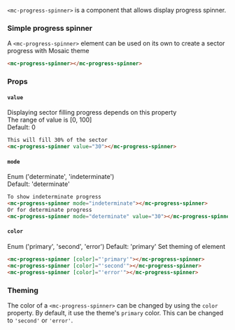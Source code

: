 `<mc-progress-spinner>` is a component that allows display progress spinner.

### Simple progress spinner

A `<mc-progress-spinner>` element can be used on its own to create a sector progress with Mosaic theme

```html
<mc-progress-spinner></mc-progress-spinner>
```
<!-- example(progress-spinner-overview) -->

### Props

#### `value`
Displaying sector filling progress depends on this property  
The range of value is [0, 100]  
Default: 0

```html
This will fill 30% of the sector
<mc-progress-spinner value="30"></mc-progress-spinner>
```

#### `mode`
Enum ('determinate', 'indeterminate')  
Default: 'determinate'  

```html
To show indeterminate progress
<mc-progress-spinner mode="indeterminate"></mc-progress-spinner>
Or for determinate progress
<mc-progress-spinner mode="determinate" value="30"></mc-progress-spinner>
```
<!-- example(progress-spinner-indeterminate) -->

#### `color`
Enum ('primary', 'second', 'error')
Default: 'primary'
Set theming of element

```html
<mc-progress-spinner [color]="'primary'"></mc-progress-spinner>
<mc-progress-spinner [color]="'second'"></mc-progress-spinner>
<mc-progress-spinner [color]="'error'"></mc-progress-spinner>
```

### Theming
The color of a `<mc-progress-spinner>` can be changed by using the `color` property. By default, it
use the theme's `primary` color. This can be changed to `'second'` or `'error'`.

